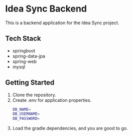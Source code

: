 # Idea Sync Backend
This is a backend application for the Idea Sync project.

## Tech Stack
- springboot
- spring-data-jpa
- spring-web
- mysql

## Getting Started
1. Clone the repository.
2. Create .env for application properties.
    ```bash
    DB_NAME=
    DB_USERNAME=
    DB_PASSWORD=
    ```
3. Load the gradle dependencies, and you are good to go.